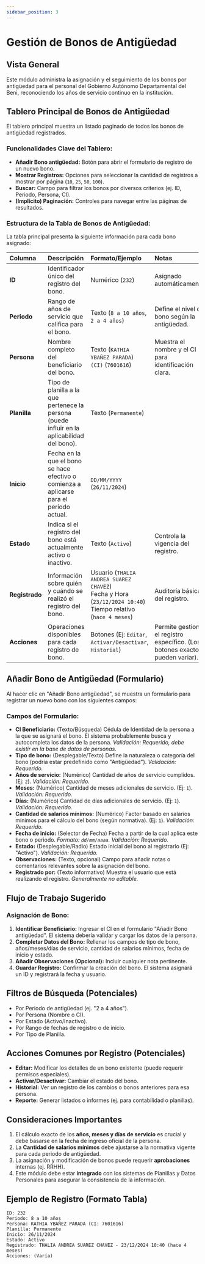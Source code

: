 ```yaml
---
sidebar_position: 3 
---
```


# Gestión de Bonos de Antigüedad

## Vista General

Este módulo administra la asignación y el seguimiento de los bonos por antigüedad para el personal del Gobierno Autónomo Departamental del Beni, reconociendo los años de servicio continuo en la institución.

## Tablero Principal de Bonos de Antigüedad

El tablero principal muestra un listado paginado de todos los bonos de antigüedad registrados.

### Funcionalidades Clave del Tablero:

*   **Añadir Bono antigüedad:** Botón para abrir el formulario de registro de un nuevo bono.
*   **Mostrar Registros:** Opciones para seleccionar la cantidad de registros a mostrar por página (`10`, `25`, `50`, `100`).
*   **Buscar:** Campo para filtrar los bonos por diversos criterios (ej. ID, Periodo, Persona, CI).
*   **(Implícito) Paginación:** Controles para navegar entre las páginas de resultados.

### Estructura de la Tabla de Bonos de Antigüedad:

La tabla principal presenta la siguiente información para cada bono asignado:

| Columna      | Descripción                                                                                             | Formato/Ejemplo                                                                                                | Notas                                                                                                                            |
| :----------- | :------------------------------------------------------------------------------------------------------ | :------------------------------------------------------------------------------------------------------------- | :------------------------------------------------------------------------------------------------------------------------------- |
| **ID**       | Identificador único del registro del bono.                                                              | Numérico (`232`)                                                                                               | Asignado automáticamente.                                                                                                        |
| **Periodo**  | Rango de años de servicio que califica para el bono.                                                    | Texto (`8 a 10 años`, `2 a 4 años`)                                                                            | Define el nivel del bono según la antigüedad.                                                                                    |
| **Persona**  | Nombre completo del beneficiario del bono.                                                              | Texto (`KATHIA YBAÑEZ PARADA`) <br/> `(CI)` (`7601616`)                                                         | Muestra el nombre y el CI para identificación clara.                                                                             |
| **Planilla** | Tipo de planilla a la que pertenece la persona (puede influir en la aplicabilidad del bono).              | Texto (`Permanente`)                                                                                           |                                                                                                                                  |
| **Inicio**   | Fecha en la que el bono se hace efectivo o comienza a aplicarse para el periodo actual.                 | `DD/MM/YYYY` (`26/11/2024`)                                                                                    |                                                                                                                                  |
| **Estado**   | Indica si el registro del bono está actualmente activo o inactivo.                                      | Texto (`Activo`)                                                                                               | Controla la vigencia del registro.                                                                                               |
| **Registrado**| Información sobre quién y cuándo se realizó el registro del bono.                                       | Usuario (`THALIA ANDREA SUAREZ CHAVEZ`) <br/> Fecha y Hora (`23/12/2024 10:40`) <br/> Tiempo relativo (`hace 4 meses`) | Auditoría básica del registro.                                                                                                   |
| **Acciones** | Operaciones disponibles para cada registro de bono.                                                     | Botones (Ej: `Editar`, `Activar/Desactivar`, `Historial`)                                                      | Permite gestionar el registro específico. (Los botones exactos pueden variar).                                                   |

## Añadir Bono de Antigüedad (Formulario)

Al hacer clic en "Añadir Bono antigüedad", se muestra un formulario para registrar un nuevo bono con los siguientes campos:

### Campos del Formulario:

*   **CI Beneficiario:** (Texto/Búsqueda) Cédula de Identidad de la persona a la que se asignará el bono. El sistema probablemente busca y autocompleta los datos de la persona. *Validación: Requerido, debe existir en la base de datos de personas.*
*   **Tipo de bono:** (Desplegable/Texto) Define la naturaleza o categoría del bono (podría estar predefinido como "Antigüedad"). *Validación: Requerido.*
*   **Años de servicio:** (Numérico) Cantidad de años de servicio cumplidos. (Ej: `2`). *Validación: Requerido.*
*   **Meses:** (Numérico) Cantidad de meses adicionales de servicio. (Ej: `1`). *Validación: Requerido.*
*   **Días:** (Numérico) Cantidad de días adicionales de servicio. (Ej: `1`). *Validación: Requerido.*
*   **Cantidad de salarios mínimos:** (Numérico) Factor basado en salarios mínimos para el cálculo del bono (según normativa). (Ej: `1`). *Validación: Requerido.*
*   **Fecha de inicio:** (Selector de Fecha) Fecha a partir de la cual aplica este bono o periodo. *Formato: `dd/mm/aaaa`. Validación: Requerido.*
*   **Estado:** (Desplegable/Radio) Estado inicial del bono al registrarlo (Ej: "Activo"). *Validación: Requerido.*
*   **Observaciones:** (Texto, opcional) Campo para añadir notas o comentarios relevantes sobre la asignación del bono.
*   **Registrado por:** (Texto informativo) Muestra el usuario que está realizando el registro. *Generalmente no editable.*

## Flujo de Trabajo Sugerido

### Asignación de Bono:

1.  **Identificar Beneficiario:** Ingresar el CI en el formulario "Añadir Bono antigüedad". El sistema debería validar y cargar los datos de la persona.
2.  **Completar Datos del Bono:** Rellenar los campos de tipo de bono, años/meses/días de servicio, cantidad de salarios mínimos, fecha de inicio y estado.
3.  **Añadir Observaciones (Opcional):** Incluir cualquier nota pertinente.
4.  **Guardar Registro:** Confirmar la creación del bono. El sistema asignará un ID y registrará la fecha y usuario.

## Filtros de Búsqueda (Potenciales)

*   Por Periodo de antigüedad (ej. "2 a 4 años").
*   Por Persona (Nombre o CI).
*   Por Estado (Activo/Inactivo).
*   Por Rango de fechas de registro o de inicio.
*   Por Tipo de Planilla.

## Acciones Comunes por Registro (Potenciales)

*   **Editar:** Modificar los detalles de un bono existente (puede requerir permisos especiales).
*   **Activar/Desactivar:** Cambiar el estado del bono.
*   **Historial:** Ver un registro de los cambios o bonos anteriores para esa persona.
*   **Reporte:** Generar listados o informes (ej. para contabilidad o planillas).

## Consideraciones Importantes

1.  El cálculo exacto de los **años, meses y días de servicio** es crucial y debe basarse en la fecha de ingreso oficial de la persona.
2.  La **Cantidad de salarios mínimos** debe ajustarse a la normativa vigente para cada periodo de antigüedad.
3.  La asignación y modificación de bonos puede requerir **aprobaciones** internas (ej. RRHH).
4.  Este módulo debe estar **integrado** con los sistemas de Planillas y Datos Personales para asegurar la consistencia de la información.

## Ejemplo de Registro (Formato Tabla)

```plaintext
ID: 232
Periodo: 8 a 10 años
Persona: KATHIA YBAÑEZ PARADA (CI: 7601616)
Planilla: Permanente
Inicio: 26/11/2024
Estado: Activo
Registrado: THALIA ANDREA SUAREZ CHAVEZ - 23/12/2024 10:40 (hace 4 meses)
Acciones: (Varía)
